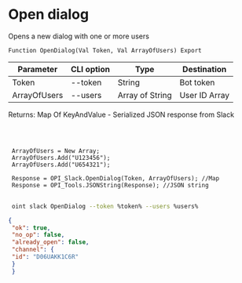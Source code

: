 ﻿---
sidebar_position: 1
---

# Open dialog
 Opens a new dialog with one or more users



`Function OpenDialog(Val Token, Val ArrayOfUsers) Export`

 | Parameter | CLI option | Type | Destination |
 |-|-|-|-|
 | Token | --token | String | Bot token |
 | ArrayOfUsers | --users | Array of String | User ID Array |

 
 Returns: Map Of KeyAndValue - Serialized JSON response from Slack

<br/>




```bsl title="Code example"
 
 ArrayOfUsers = New Array;
 ArrayOfUsers.Add("U123456");
 ArrayOfUsers.Add("U654321");
 
 Response = OPI_Slack.OpenDialog(Token, ArrayOfUsers); //Map
 Response = OPI_Tools.JSONString(Response); //JSON string
```
	


```sh title="CLI command example"
 
 oint slack OpenDialog --token %token% --users %users%

```

```json title="Result"
{
 "ok": true,
 "no_op": false,
 "already_open": false,
 "channel": {
 "id": "D06UAKK1C6R"
 }
 }
```
